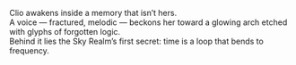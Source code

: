 Clio awakens inside a memory that isn’t hers.  
A voice — fractured, melodic — beckons her toward a glowing arch etched with glyphs of forgotten logic.  
Behind it lies the Sky Realm’s first secret: time is a loop that bends to frequency.
